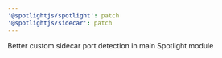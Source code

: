 ```yaml
---
'@spotlightjs/spotlight': patch
'@spotlightjs/sidecar': patch
---
```


Better custom sidecar port detection in main Spotlight module
